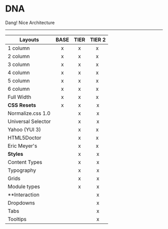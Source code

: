 # DNA #
Dang! Nice Architecture

---


| Layouts            | BASE | TIER | TIER 2 |
| ------------------ |:----:|:----:| :-----:|
| 1 column           | x    | x    | x      |
| 2 column           | x    | x    | x      |
| 3 column           | x    | x    | x      |
| 4 column           | x    | x    | x      |
| 5 column           | x    | x    | x      |
| 6 column           | x    | x    | x      |
| Full Width         | x    | x    | x      |
| **CSS Resets**     | x    | x    | x      |
| Normalize.css 1.0  |      | x    | x      |
| Universal Selector |      | x    | x      |
| Yahoo (YUI 3)      |      | x    | x      |
| HTML5Doctor        |      | x    | x      |
| Eric Meyer's       |      | x    | x      |
| **Styles**         |      | x    | x      |
| Content Types      |      | x    | x      |
| Typography         |      | x    | x      |
| Grids              |      | x    | x      |
| Module types       |      | x    | x      |
| **Interaction      |      |      | x      |
| Dropdowns          |      |      | x      |
| Tabs               |      |      | x      |
| Tooltips           |      |      | x      |